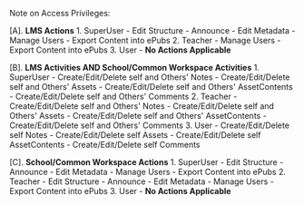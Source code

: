 
Note on Access Privileges:

  [A]. **LMS Actions**
       1. SuperUser
            - Edit Structure
            - Announce
            - Edit Metadata
            - Manage Users
            - Export Content into ePubs
        2. Teacher
            - Manage Users
            - Export Content into ePubs
        3. User
            - __No Actions Applicable__

  [B]. **LMS Activities AND School/Common Workspace Activities**
        1. SuperUser
            - Create/Edit/Delete self and Others' Notes
            - Create/Edit/Delete self and Others' Assets
            - Create/Edit/Delete self and Others' AssetContents
            - Create/Edit/Delete self and Others' Comments
         2. Teacher
            - Create/Edit/Delete self and Others' Notes
            - Create/Edit/Delete self and Others' Assets
            - Create/Edit/Delete self and Others' AssetContents
            - Create/Edit/Delete self and Others' Comments
         3. User
            - Create/Edit/Delete self Notes
            - Create/Edit/Delete self Assets
            - Create/Edit/Delete self AssetContents
            - Create/Edit/Delete self Comments

  [C]. **School/Common Workspace Actions**
       1. SuperUser
            - Edit Structure
            - Announce
            - Edit Metadata
            - Manage Users
            - Export Content into ePubs
        2. Teacher
            - Edit Structure
            - Announce
            - Edit Metadata
            - Manage Users
            - Export Content into ePubs
        3. User
            - __No Actions Applicable__
